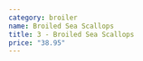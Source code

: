 ```yaml
---
category: broiler
name: Broiled Sea Scallops
title: 3 - Broiled Sea Scallops
price: "38.95"
---
```

